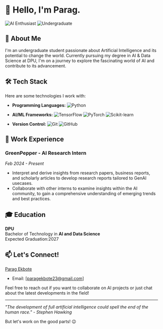 # 👋 Hello, I'm Parag.

![AI Enthusiast](https://img.shields.io/badge/AI-Enthusiast-brightgreen)
![Undergraduate](https://img.shields.io/badge/Status-Undergraduate-blue)

## 🤖 About Me

I'm an undergraduate student passionate about Artificial Intelligence and its potential to change the world. Currently pursuing my degree in AI & Data Science at DPU, I'm on a journey to explore the fascinating world of AI and contribute to its advancement.

## 🛠️ Tech Stack

Here are some technologies I work with:

- **Programming Languages:**
  ![Python](https://img.shields.io/badge/-Python-3776AB?style=flat-square&logo=Python&logoColor=white)

- **AI/ML Frameworks:**
  ![TensorFlow](https://img.shields.io/badge/-TensorFlow-FF6F00?style=flat-square&logo=TensorFlow&logoColor=white)
  ![PyTorch](https://img.shields.io/badge/-PyTorch-EE4C2C?style=flat-square&logo=PyTorch&logoColor=white)
  ![Scikit-learn](https://img.shields.io/badge/-Scikit--learn-F7931E?style=flat-square&logo=scikit-learn&logoColor=white)

- **Version Control:**
  ![Git](https://img.shields.io/badge/-Git-F05032?style=flat-square&logo=Git&logoColor=white)
  ![GitHub](https://img.shields.io/badge/-GitHub-181717?style=flat-square&logo=GitHub&logoColor=white)

## 💼 Work Experience

### GreenPepper - AI  Research Intern
*Feb 2024 - Present*

-  Interpret and derive insights from research papers, business reports, and scholarly articles to develop research reports tailored to GenAI usecases.
-  Collaborate with other interns to examine insights within the AI community, to gain a comprehensive understanding of emerging trends and best practices. 
  


## 🎓 Education

**DPU**  
Bachelor of Technology in **AI and Data Science**  
Expected Graduation:2027

## 📫 Let's Connect!

[Parag Ekbote](https://in.linkedin.com/in/parag-ekbote?trk=profile-badge)

- Email: [paragekbote23@gmail.com]

Feel free to reach out if you want to collaborate on AI projects or just chat about the latest developments in the field!

---

*"The development of full artificial intelligence could spell the end of the human race." - Stephen Hawking*

But let's work on the good parts! 😉

